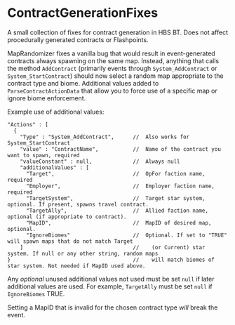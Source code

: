 # ContractGenerationFixes
A small collection of fixes for contract generation in HBS BT. Does not affect procedurally generated contracts or Flashpoints.

MapRandomizer fixes a vanilla bug that would result in event-generated contracts always spawning on the same map. Instead, anything that calls the method `AddContract` (primarily events through `System_AddContract` or `System_StartContract`) should now select a random map appropriate to the contract type and biome. Additional values added to `ParseContractActionData` that allow you to force use of a specific map or ignore biome enforcement.

Example use of additional values:
```
"Actions" : [
  {
    "Type" : "System_AddContract",      //  Also works for System_StartContract
    "value" : "ContractName",           //  Name of the contract you want to spawn, required
    "valueConstant" : null,             //  Always null
    "additionalValues" : [
      "Target",                         //  OpFor faction name, required
      "Employer",                       //  Employer faction name, required
      "TargetSystem",                   //  Target star system, optional. If present, spawns travel contract.
      "TargetAlly",                     //  Allied faction name, optional (if appropriate to contract).
      "MapID",                          //  MapID of desired map, optional.
      "IgnoreBiomes"                    //  Optional. If set to "TRUE" will spawn maps that do not match Target
    ]                                   //    (or Current) star system. If null or any other string, random maps 
}                                       //    will match biomes of star system. Not needed if MapID used above.
```
Any <i>optional</i> unused additional values not used must be set `null` if later additional values are used. For example, `TargetAlly` must be set `null` if `IgnoreBiomes` TRUE.

Setting a MapID that is invalid for the chosen contract type <i>will</i> break the event.
